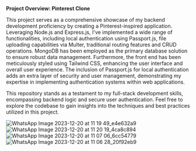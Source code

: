 
**Project Overview: Pinterest Clone**

This project serves as a comprehensive showcase of my backend development proficiency by creating a Pinterest-inspired application. Leveraging Node.js and Express.js, I've implemented a wide range of functionalities, including local authentication using Passport.js, file uploading capabilities via Multer, traditional routing features and CRUD operations.
MongoDB has been employed as the primary database solution to ensure robust data management. Furthermore, the front end has been meticulously styled using Tailwind CSS, enhancing the user interface and overall user experience.
The inclusion of Passport.js for local authentication adds an extra layer of security and user management, demonstrating my expertise in implementing authentication systems within web applications.

This repository stands as a testament to my full-stack development skills, encompassing backend logic and secure user authentication. Feel free to explore the codebase to gain insights into the techniques and best practices utilized in this project.



![WhatsApp Image 2023-12-20 at 11 19 49_e4e632a9](https://github.com/toytaiyeb/Pinterest-Clone/assets/60401203/718308ed-becc-4759-a8f4-b14e9ceff057)
![WhatsApp Image 2023-12-20 at 11 20 19_4ca8c894](https://github.com/toytaiyeb/Pinterest-Clone/assets/60401203/08e28418-bc01-47c7-9f41-f6413260b94c)
![WhatsApp Image 2023-12-20 at 11 07 06_6cc54779](https://github.com/toytaiyeb/Pinterest-Clone/assets/60401203/a8964755-aa0a-43bf-b85e-946edbb1a829)
![WhatsApp Image 2023-12-20 at 11 06 28_20f92eb9](https://github.com/toytaiyeb/Pinterest-Clone/assets/60401203/ee096512-4db6-46d8-ae1d-3c3fc605bd8a)
